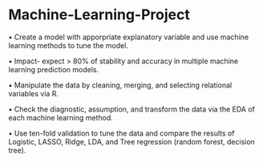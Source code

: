 # Machine-Learning-Project

•	Create a model with apporpriate explanatory variable and use machine learning methods to tune the model.

•	Impact- expect > 80% of stability and accuracy in multiple machine learning prediction models.

•	Manipulate the data by cleaning, merging, and selecting relational variables via R.

•	Check the diagnostic, assumption, and transform the data via the EDA of each machine learning method.

•	Use ten-fold validation to tune the data and compare the results of Logistic, LASSO, Ridge, LDA, and Tree regression (random forest, decision tree). 
